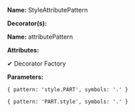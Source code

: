**Name:** StyleAttributePattern

**Decorator(s):**

**Name:** attributePattern

**Attributes:**

✔ Decorator Factory

**Parameters:**

```
{ pattern: 'style.PART', symbols: '.' }
```

```
{ pattern: 'PART.style', symbols: '.' }
```

